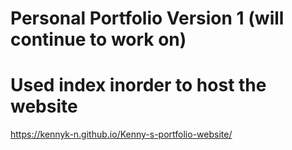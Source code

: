 # Personal Portfolio Version 1 (will continue to work on)
# Used index inorder to host the website
https://kennyk-n.github.io/Kenny-s-portfolio-website/
